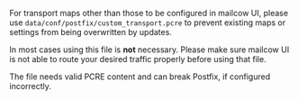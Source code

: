 For transport maps other than those to be configured in mailcow UI, please use `data/conf/postfix/custom_transport.pcre` to prevent existing maps or settings from being overwritten by updates.

In most cases using this file is **not** necessary. Please make sure mailcow UI is not able to route your desired traffic properly before using that file.

The file needs valid PCRE content and can break Postfix, if configured incorrectly.